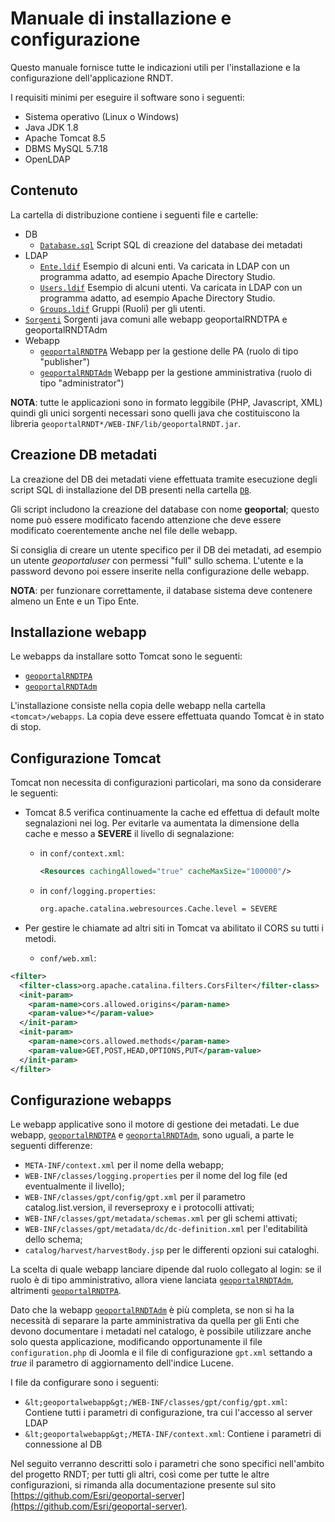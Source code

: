 # Manuale di installazione e configurazione

Questo manuale fornisce tutte le indicazioni utili per l'installazione e la configurazione dell'applicazione RNDT.

I requisiti minimi per eseguire il software sono i seguenti:

- Sistema operativo (Linux o Windows)
- Java JDK 1.8
- Apache Tomcat 8.5
- DBMS MySQL 5.7.18
- OpenLDAP

## Contenuto

La cartella di distribuzione contiene i seguenti file e cartelle:

- DB
  - [```Database.sql```](../DB/Database.sql)
    Script SQL di creazione del database dei metadati
- LDAP
  - [```Ente.ldif```](../LDAP/Ente.ldif)
    Esempio di alcuni enti. Va caricata in LDAP con un programma adatto, ad esempio Apache Directory Studio.
  - [```Users.ldif```](../LDAP/Users.ldif)
    Esempio di alcuni utenti. Va caricata in LDAP con un programma adatto, ad esempio Apache Directory Studio.
  - [```Groups.ldif```](../LDAP/Groups.ldif)
    Gruppi (Ruoli) per gli utenti.
- [```Sorgenti```](../Sorgenti/)
    Sorgenti java comuni alle webapp geoportalRNDTPA e geoportalRNDTAdm
- Webapp
  - [```geoportalRNDTPA```](../geoportalRNDTPA/)
    Webapp per la gestione delle PA (ruolo di tipo &quot;publisher&quot;)
  - [```geoportalRNDTAdm```](../geoportalRNDTAdm/)
    Webapp per la gestione amministrativa (ruolo di tipo &quot;administrator&quot;)

**NOTA**: tutte le applicazioni sono in formato leggibile (PHP, Javascript, XML) quindi gli unici sorgenti necessari sono quelli java che costituiscono la libreria ```geoportalRNDT*/WEB-INF/lib/geoportalRNDT.jar```.

## Creazione DB metadati

La creazione del DB dei metadati viene effettuata tramite esecuzione degli script SQL di installazione del DB presenti nella cartella [```DB```](../DB/).

Gli script includono la creazione del database con nome **geoportal**; questo nome può essere modificato facendo attenzione che deve essere modificato coerentemente anche nel file delle webapp.

Si consiglia di creare un utente specifico per il DB dei metadati, ad esempio un utente _geoportaluser_ con permessi &quot;full&quot; sullo schema. L&#39;utente e la password devono poi essere inserite nella configurazione delle webapp.

**NOTA**: per funzionare correttamente, il database sistema deve contenere almeno un Ente e un Tipo Ente.

## Installazione webapp

Le webapps da installare sotto Tomcat sono le seguenti:

- [```geoportalRNDTPA```](../geoportalRNDTPA/)
- [```geoportalRNDTAdm```](../geoportalRNDTAdm/)

L&#39;installazione consiste nella copia delle webapp nella cartella ```<tomcat>/webapps```. La copia deve essere effettuata quando Tomcat è in stato di stop.

## Configurazione Tomcat

Tomcat non necessita di configurazioni particolari, ma sono da considerare le seguenti:

- Tomcat 8.5 verifica continuamente la cache ed effettua di default molte segnalazioni nei log. Per evitarle va aumentata la dimensione della cache e messo a **SEVERE** il livello di segnalazione:

  - in ```conf/context.xml```:
  
    ```xml
    <Resources cachingAllowed="true" cacheMaxSize="100000"/>
    ```
  - in ```conf/logging.properties```:
  
    ```txt
    org.apache.catalina.webresources.Cache.level = SEVERE
    ```
    
- Per gestire le chiamate ad altri siti in Tomcat va abilitato il CORS su tutti i metodi.
  - ```conf/web.xml```:
  
```xml
<filter>
  <filter-class>org.apache.catalina.filters.CorsFilter</filter-class>
  <init-param>
    <param-name>cors.allowed.origins</param-name>
    <param-value>*</param-value>
  </init-param>
  <init-param>
    <param-name>cors.allowed.methods</param-name>
    <param-value>GET,POST,HEAD,OPTIONS,PUT</param-value>
  </init-param>
</filter>
```

## Configurazione webapps

Le webapp applicative sono il motore di gestione dei metadati. Le due webapp, [```geoportalRNDTPA```](../geoportalRNDTPA/) e [```geoportalRNDTAdm```](../geoportalRNDTAdm/), sono uguali, a parte le seguenti differenze:

- ```META-INF/context.xml``` per il nome della webapp;
- ```WEB-INF/classes/logging.properties``` per il nome del log file (ed eventualmente il livello);
- ```WEB-INF/classes/gpt/config/gpt.xml``` per il parametro catalog.list.version, il reverseproxy e i protocolli attivati;
- ```WEB-INF/classes/gpt/metadata/schemas.xml``` per gli schemi attivati;
- ```WEB-INF/classes/gpt/metadata/dc/dc-definition.xml``` per l&#39;editabilità dello schema;
- ```catalog/harvest/harvestBody.jsp``` per le differenti opzioni sui cataloghi.

La scelta di quale webapp lanciare dipende dal ruolo collegato al login: se il ruolo è di tipo amministrativo, allora viene lanciata [```geoportalRNDTAdm```](../geoportalRNDTAdm/), altrimenti [```geoportalRNDTPA```](../geoportalRNDTPA/).

Dato che la webapp [```geoportalRNDTAdm```](../geoportalRNDTAdm/) è più completa, se non si ha la necessità di separare la parte amministrativa da quella per gli Enti che devono documentare i metadati nel catalogo, è possibile utilizzare anche solo questa applicazione, modificando opportunamente il file ```configuration.php``` di Joomla e il file di configurazione ```gpt.xml``` settando a _true_ il parametro di aggiornamento dell&#39;indice Lucene.

I file da configurare sono i seguenti:

- ```&lt;geoportalwebapp&gt;/WEB-INF/classes/gpt/config/gpt.xml```:
  Contiene tutti i parametri di configurazione, tra cui l&#39;accesso al server LDAP
- ```&lt;geoportalwebapp&gt;/META-INF/context.xml```:
  Contiene i parametri di connessione al DB

Nel seguito verranno descritti solo i parametri che sono specifici nell&#39;ambito del progetto RNDT; per tutti gli altri, così come per tutte le altre configurazioni, si rimanda alla documentazione presente sul sito [https://github.com/Esri/geoportal-server](https://github.com/Esri/geoportal-server).
